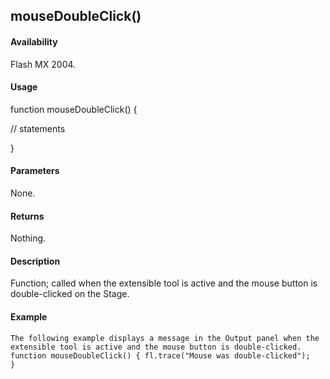## mouseDoubleClick()

#### Availability

Flash MX 2004.

#### Usage

function mouseDoubleClick() {
>
// statements
>
}

#### Parameters

None.

#### Returns

Nothing.

#### Description

Function; called when the extensible tool is active and the mouse button is double-clicked on the Stage.

#### Example

```
The following example displays a message in the Output panel when the extensible tool is active and the mouse button is double-clicked.
function mouseDoubleClick() { fl.trace("Mouse was double-clicked");
}

```